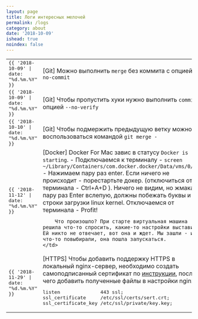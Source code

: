 ```yaml
---
layout: page
title: Логи интересных мелочей
permalink: /logs
category: about
date: '2018-10-09'
ishead: true
noindex: false
---
```


<table style="border-collapse: collapse; border: none;">
  <tr>
    <td style="font-family: monospace;">{{ '2018-10-09' | date: "%d.%m.%Y" }}</td>
    <td>[Git] Можно выполнить <code class="highlighter-rouge">merge</code> без коммита с опцией <code class="highlighter-rouge">--no-commit</code></td>
  </tr>
  <tr>
    <td style="font-family: monospace;">{{ '2018-10-09' | date: "%d.%m.%Y" }}</td>
    <td>[Git] Чтобы пропустить хуки нужно выполнить <code class="highlighter-rouge">commit</code> с опцией <code class="highlighter-rouge">--no-verify</code></td>
  </tr>
  <tr>
    <td style="font-family: monospace;">{{ '2018-10-10' | date: "%d.%m.%Y" }}</td>
    <td>[Git] Чтобы подмержить предыдущую ветку можно воспользоваться командой <code class="highlighter-rouge">git merge -</code></td>
  </tr>
  <tr>
    <td style="font-family: monospace;">{{ '2018-11-12' | date: "%d.%m.%Y" }}</td>
    <td>
        [Docker] Docker For Mac завис в статусу <code class="highlighter-rouge">Docker is starting</code>.
        - Подключаемся к терминалу
        - <code class="highlighter-rouge">screen ~/Library/Containers/com.docker.docker/Data/vms/0/tty</code>
        - Нажимаем пару раз enter. Если ничего не происходит - порестартьте докер. (отключиться от терминала -  Ctrl+A+D ). Ничего не видим, но жмакаем пару раз Enter вслепую, должны побежать буквы и строки загрузки linux kernel. Отключаемся от терминала - Profit!

        Что произошло? При старте виртуальная машина решила что-то спросить, какие-то настройки выставить. Ей никто не отвечает, вот она и ждет. Мы зашли - и что-то повыбирали, она пошла запускаться.
    </td>
  </tr>
  <tr>
    <td style="font-family: monospace;">{{ '2018-11-29' | date: "%d.%m.%Y" }}</td>
    <td>
      [HTTPS] Чтобы добавить поддержку HTTPS в локальный nginx-сервер, необходимо создать самоподписанный сертификат по <a style="border: none; padding: 0;" href ="https://ksearch.wordpress.com/2017/08/22/generate-and-import-a-self-signed-ssl-certificate-on-mac-osx-sierra/">инструкции</a>, после чего добавить полученные файлы в настройки nginx.
<pre>listen              443 ssl;
ssl_certificate     /etc/ssl/certs/sert.crt;
ssl_certificate_key /etc/ssl/private/key.key;</pre>
    </td>
  </tr>
</table>
